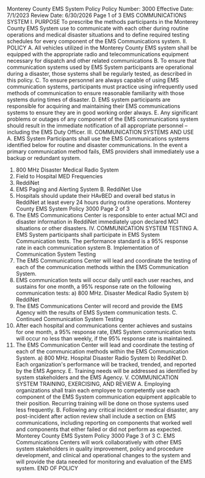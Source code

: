 Monterey County EMS System Policy
Policy Number: 3000
Effective Date: 7/1/2023
Review Date: 6/30/2026
Page 1 of 3
EMS COMMUNICATIONS SYSTEM
I. PURPOSE
To prescribe the methods participants in the Monterey County EMS System use to communicate
with each other during routine operations and medical disaster situations and to define required
testing schedules for every component of the EMS Communications system.
II. POLICY
A. All vehicles utilized in the Monterey County EMS system shall be equipped with the
appropriate radio and telecommunications equipment necessary for dispatch and other
related communications
B. To ensure that communication systems used by EMS System participants are operational
during a disaster, those systems shall be regularly tested, as described in this policy.
C. To ensure personnel are always capable of using EMS communication systems,
participants must practice using infrequently used methods of communication to ensure
reasonable familiarity with those systems during times of disaster.
D. EMS system participants are responsible for acquiring and maintaining their EMS
communications systems to ensure they are in good working order always.
E. Any significant problems or outages of any component of the EMS communications
system should result in the immediate notification of all appropriate personnel –
including the EMS Duty Officer.
III. COMMUNICATION SYSTEMS AND USE
A. EMS System Participants shall use the EMS Communications systems identified below
for routine and disaster communications. In the event a primary communication method
fails, EMS providers shall immediately use a backup or redundant system.
1. 800 MHz Disaster Medical Radio System
2. Field to Hospital MED Frequencies
3. ReddiNet
4. EMS Paging and Alerting System
B. ReddiNet Use
1. Hospitals should update their HAvBED and overall bed status in ReddiNet at least
every 24 hours during routine operations.
Monterey County EMS System Policy 3000
Page 2 of 3
2. The EMS Communications Center is responsible to enter actual MCI and disaster
information in ReddiNet immediately upon declared MCI situations or other
disasters.
IV. COMMUNICATION SYSTEM TESTING
A. EMS System participants shall participate in EMS System Communication tests. The
performance standard is a 95% response rate in each communication system
B. Implementation of Communication System Testing
1. The EMS Communications Center will lead and coordinate the testing of each of
the communication methods within the EMS Communication System.
2. EMS communication tests will occur daily until each user reaches, and sustains
for one month, a 95% response rate on the following communication tests:
a) 800 MHz. Disaster Medical Radio System
b) ReddiNet
3. The EMS Communications Center will record and provide the EMS Agency with
the results of EMS System communication tests.
C. Continued Communication System Testing
1. After each hospital and communications center achieves and sustains for one
month, a 95% response rate, EMS System communication tests will occur no less
than weekly, if the 95% response rate is maintained.
2. The EMS Communication Center will lead and coordinate the testing of each of
the communication methods within the EMS Communication System.
a) 800 MHz. Hospital Disaster Radio System
b) ReddiNet
D. Each organization's performance will be tracked, trended, and reported by the EMS
Agency.
E. Training needs will be addressed as identified by system stakeholders and the EMS
Agency.
V. COMMUNICATION SYSTEM TRAINING, EXERCISING, AND REVIEW
A. Employing organizations shall train each employee to competently use each component
of the EMS System communication equipment applicable to their position. Recurring
training will be done on those systems used less frequently.
B. Following any critical incident or medical disaster, any post-incident after action review
shall include a section on EMS communications, including reporting on components that
worked well and components that either failed or did not perform as expected.
Monterey County EMS System Policy 3000
Page 3 of 3
C. EMS Communications Centers will work collaboratively with other EMS system
stakeholders in quality improvement, policy and procedure development, and clinical and
operational changes to the system and will provide the data needed for monitoring and
evaluation of the EMS system.
END OF POLICY

